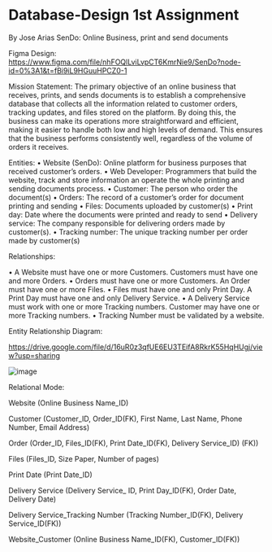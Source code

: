 # Database-Design 1st Assignment 

By Jose Arias
SenDo: Online Business, print and send documents

Figma Design: 
https://www.figma.com/file/nhFOQlLviLvpCT6KmrNie9/SenDo?node-id=0%3A1&t=fBi9iL9HGuuHPCZ0-1

Mission Statement:
The primary objective of an online business that receives, prints, and sends documents is to establish a comprehensive database that collects all the information related to customer orders, tracking updates, and files stored on the platform. By doing this, the business can make its operations more straightforward and efficient, making it easier to handle both low and high levels of demand. This ensures that the business performs consistently well, regardless of the volume of orders it receives.

Entities:
•	Website (SenDo): Online platform for business purposes that received customer’s orders.
•	Web Developer: Programmers that build the website, track and store information an operate the whole printing and sending documents process.
•	Customer: The person who order the document(s)
•	Orders: The record of a customer’s order for document printing and sending
•	Files: Documents uploaded by customer(s)
•	Print day: Date where the documents were printed and ready to send
•	Delivery service: The company responsible for delivering orders made by customer(s). 
•	Tracking number: The unique tracking number per order made by customer(s)

Relationships:

•	A Website must have one or more Customers. Customers must have one and more Orders.
•	Orders must have one or more Customers. An Order must have one or more Files.
•	Files must have one and only Print Day. A Print Day must have one and only Delivery Service.
•	A Delivery Service must work with one or more Tracking numbers. Customer may have one or more Tracking numbers. 
•	Tracking Number must be validated by a website.

Entity Relationship Diagram:

https://drive.google.com/file/d/16uR0z3qfUE6EU3TEifA8RkrK55HqHUgj/view?usp=sharing

![image](https://user-images.githubusercontent.com/115059715/227781661-4d93f2d9-b644-4da0-9467-519523841272.png)

Relational Mode:

Website (Online Business Name_ID)

Customer (Customer_ID, Order_ID(FK), First Name, Last Name, Phone Number, Email Address)

Order (Order_ID, Files_ID(FK), Print Date_ID(FK), Delivery Service_ID) (FK))

Files (Files_ID, Size Paper, Number of pages)

Print Date (Print Date_ID)

Delivery Service (Delivery Service_ ID, Print Day_ID(FK), Order Date, Delivery Date)

Delivery Service_Tracking Number (Tracking Number_ID(FK), Delivery Service_ID(FK))

Website_Customer (Online Business Name_ID(FK), Customer_ID(FK))
